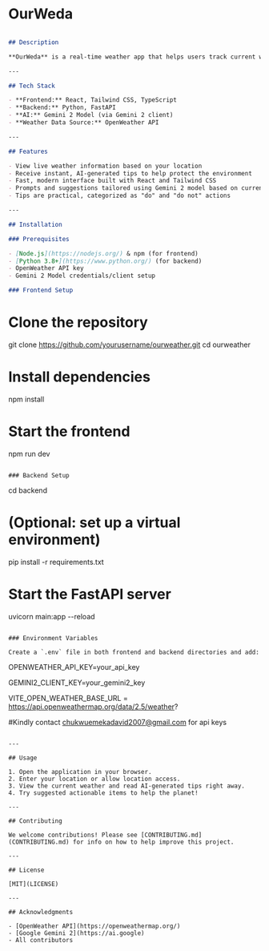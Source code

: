 # OurWeda

```markdown

## Description

**OurWeda** is a real-time weather app that helps users track current weather conditions and get actionable tips to help save the ozone layer and reduce global warming. It fetches weather data using the OpenWeather API, communicates with a FastAPI backend, and interacts with a Gemini 2 AI model to generate custom environmental tips.

---

## Tech Stack

- **Frontend:** React, Tailwind CSS, TypeScript
- **Backend:** Python, FastAPI
- **AI:** Gemini 2 Model (via Gemini 2 client)
- **Weather Data Source:** OpenWeather API

---

## Features

- View live weather information based on your location
- Receive instant, AI-generated tips to help protect the environment
- Fast, modern interface built with React and Tailwind CSS
- Prompts and suggestions tailored using Gemini 2 model based on current weather
- Tips are practical, categorized as "do" and "do not" actions

---

## Installation

### Prerequisites

- [Node.js](https://nodejs.org/) & npm (for frontend)
- [Python 3.8+](https://www.python.org/) (for backend)
- OpenWeather API key
- Gemini 2 Model credentials/client setup

### Frontend Setup
```

# Clone the repository

git clone https://github.com/yourusername/ourweather.git
cd ourweather

# Install dependencies

npm install

# Start the frontend

npm run dev

```

### Backend Setup

```

cd backend

# (Optional: set up a virtual environment)

pip install -r requirements.txt

# Start the FastAPI server

uvicorn main:app --reload

```

### Environment Variables

Create a `.env` file in both frontend and backend directories and add:
```

OPENWEATHER_API_KEY=your_api_key

GEMINI2_CLIENT_KEY=your_gemini2_key

VITE_OPEN_WEATHER_BASE_URL = https://api.openweathermap.org/data/2.5/weather?

#Kindly contact chukwuemekadavid2007@gmail.com for api keys

```

---

## Usage

1. Open the application in your browser.
2. Enter your location or allow location access.
3. View the current weather and read AI-generated tips right away.
4. Try suggested actionable items to help the planet!

---

## Contributing

We welcome contributions! Please see [CONTRIBUTING.md](CONTRIBUTING.md) for info on how to help improve this project.

---

## License

[MIT](LICENSE)

---

## Acknowledgments

- [OpenWeather API](https://openweathermap.org/)
- [Google Gemini 2](https://ai.google)
- All contributors

```
